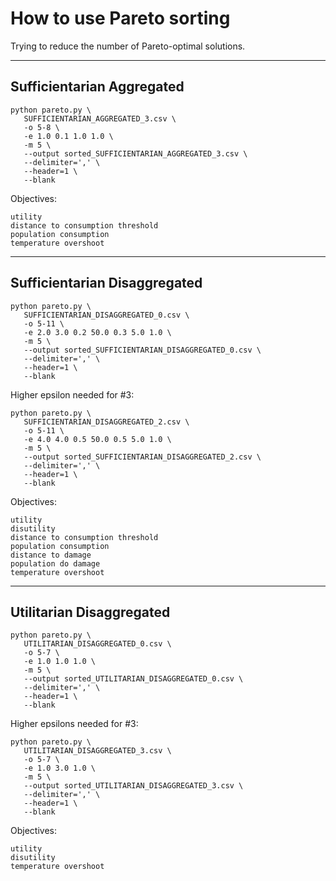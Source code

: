 # How to use Pareto sorting

Trying to reduce the number of Pareto-optimal solutions.

--------------------------------------------------

## Sufficientarian Aggregated

```
python pareto.py \
   SUFFICIENTARIAN_AGGREGATED_3.csv \
   -o 5-8 \
   -e 1.0 0.1 1.0 1.0 \
   -m 5 \
   --output sorted_SUFFICIENTARIAN_AGGREGATED_3.csv \
   --delimiter=',' \
   --header=1 \
   --blank
```

Objectives:

    utility                             
    distance to consumption threshold   
    population consumption              
    temperature overshoot              


--------------------------------------------------

## Sufficientarian Disaggregated

```
python pareto.py \
   SUFFICIENTARIAN_DISAGGREGATED_0.csv \
   -o 5-11 \
   -e 2.0 3.0 0.2 50.0 0.3 5.0 1.0 \
   -m 5 \
   --output sorted_SUFFICIENTARIAN_DISAGGREGATED_0.csv \
   --delimiter=',' \
   --header=1 \
   --blank
```

Higher epsilon needed for #3:

```
python pareto.py \
   SUFFICIENTARIAN_DISAGGREGATED_2.csv \
   -o 5-11 \
   -e 4.0 4.0 0.5 50.0 0.5 5.0 1.0 \
   -m 5 \
   --output sorted_SUFFICIENTARIAN_DISAGGREGATED_2.csv \
   --delimiter=',' \
   --header=1 \
   --blank
```


Objectives:

    utility                             
    disutility                          
    distance to consumption threshold   
    population consumption              
    distance to damage                  
    population do damage                
    temperature overshoot               

--------------------------------------------------

## Utilitarian Disaggregated

```
python pareto.py \
   UTILITARIAN_DISAGGREGATED_0.csv \
   -o 5-7 \
   -e 1.0 1.0 1.0 \
   -m 5 \
   --output sorted_UTILITARIAN_DISAGGREGATED_0.csv \
   --delimiter=',' \
   --header=1 \
   --blank
```

Higher epsilons needed for #3:

```
python pareto.py \
   UTILITARIAN_DISAGGREGATED_3.csv \
   -o 5-7 \
   -e 1.0 3.0 1.0 \
   -m 5 \
   --output sorted_UTILITARIAN_DISAGGREGATED_3.csv \
   --delimiter=',' \
   --header=1 \
   --blank
```


Objectives:

    utility                             
    disutility                          
    temperature overshoot               


